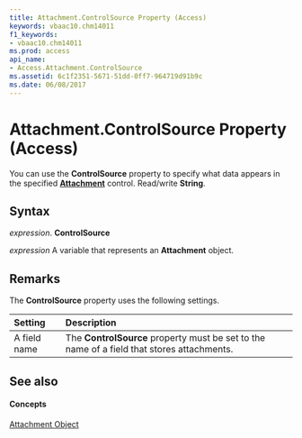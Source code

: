 ```yaml
---
title: Attachment.ControlSource Property (Access)
keywords: vbaac10.chm14011
f1_keywords:
- vbaac10.chm14011
ms.prod: access
api_name:
- Access.Attachment.ControlSource
ms.assetid: 6c1f2351-5671-51dd-0ff7-964719d91b9c
ms.date: 06/08/2017
---
```



# Attachment.ControlSource Property (Access)

You can use the  **ControlSource** property to specify what data appears in the specified **[Attachment](attachment-object-access.md)** control. Read/write **String**.


## Syntax

 _expression_. **ControlSource**

 _expression_ A variable that represents an **Attachment** object.


## Remarks

The  **ControlSource** property uses the following settings.



|**Setting**|**Description**|
|:-----|:-----|
|A field name|The  **ControlSource** property must be set to the name of a field that stores attachments.|

## See also


#### Concepts


[Attachment Object](attachment-object-access.md)

